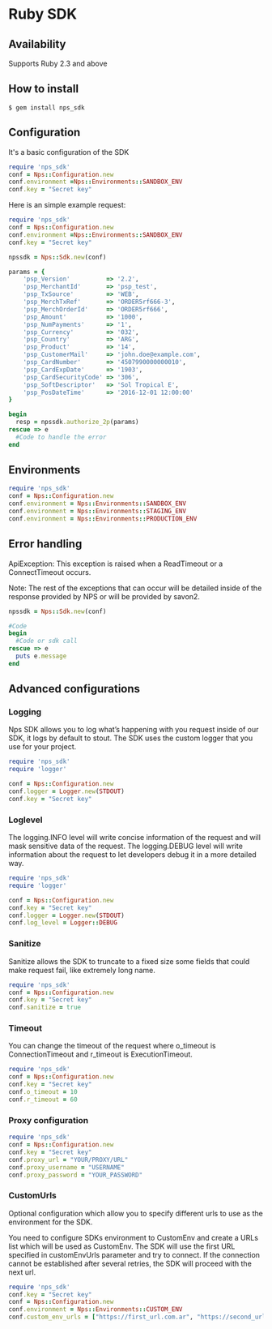 #  Ruby SDK
 

## Availability
Supports Ruby 2.3 and above


## How to install

```shell_session
$ gem install nps_sdk
```

## Configuration

It's a basic configuration of the SDK

```ruby
require 'nps_sdk'
conf = Nps::Configuration.new
conf.environment =Nps::Environments::SANDBOX_ENV
conf.key = "Secret key"
```

Here is an simple example request:

```ruby
require 'nps_sdk'
conf = Nps::Configuration.new
conf.environment =Nps::Environments::SANDBOX_ENV
conf.key = "Secret key"

npssdk = Nps::Sdk.new(conf)

params = {
    'psp_Version'          => '2.2',
    'psp_MerchantId'       => 'psp_test',
    'psp_TxSource'         => 'WEB',
    'psp_MerchTxRef'       => 'ORDER5rf666-3',
    'psp_MerchOrderId'     => 'ORDER5rf666',
    'psp_Amount'           => '1000',
    'psp_NumPayments'      => '1',
    'psp_Currency'         => '032',
    'psp_Country'          => 'ARG',
    'psp_Product'          => '14',
    'psp_CustomerMail'     => 'john.doe@example.com',
    'psp_CardNumber'       => '4507990000000010',
    'psp_CardExpDate'      => '1903',
    'psp_CardSecurityCode' => '306',
    'psp_SoftDescriptor'   => 'Sol Tropical E',
    'psp_PosDateTime'      => '2016-12-01 12:00:00'
}

begin
  resp = npssdk.authorize_2p(params)
rescue => e
  #Code to handle the error
end
```

## Environments

```ruby
require 'nps_sdk'
conf = Nps::Configuration.new
conf.environment = Nps::Environments::SANDBOX_ENV
conf.environment = Nps::Environments::STAGING_ENV
conf.environment = Nps::Environments::PRODUCTION_ENV
```

## Error handling

ApiException: This exception is raised when a ReadTimeout or a ConnectTimeout occurs.

Note: The rest of the exceptions that can occur will be detailed inside of the response provided by NPS or will be provided by savon2.

```ruby
npssdk = Nps::Sdk.new(conf)

#Code
begin
  #Code or sdk call
rescue => e
  puts e.message
end
```

## Advanced configurations

### Logging

Nps SDK allows you to log what’s happening with you request inside of our SDK, it logs by default to stout.
The SDK uses the custom logger that you use for your project.

```ruby
require 'nps_sdk'
require 'logger'

conf = Nps::Configuration.new
conf.logger = Logger.new(STDOUT)
conf.key = "Secret key"
```

### Loglevel

The logging.INFO level will write concise information of the request and will mask sensitive data of the request. 
The logging.DEBUG level will write information about the request to let developers debug it in a more detailed way.

```ruby
require 'nps_sdk'
require 'logger'

conf = Nps::Configuration.new
conf.key = "Secret key"
conf.logger = Logger.new(STDOUT)
conf.log_level = Logger::DEBUG
```

### Sanitize

Sanitize allows the SDK to truncate to a fixed size some fields that could make request fail, like extremely long name.

```ruby
require 'nps_sdk'
conf = Nps::Configuration.new
conf.key = "Secret key"
conf.sanitize = true
```

### Timeout

You can change the timeout of the request where o_timeout is ConnectionTimeout and r_timeout is ExecutionTimeout.

```ruby
require 'nps_sdk'
conf = Nps::Configuration.new
conf.key = "Secret key"
conf.o_timeout = 10
conf.r_timeout = 60
```

### Proxy configuration

```ruby
require 'nps_sdk'
conf = Nps::Configuration.new
conf.key = "Secret key"
conf.proxy_url = "YOUR/PROXY/URL"
conf.proxy_username = "USERNAME"
conf.proxy_password = "YOUR_PASSWORD"
```

### CustomUrls

Optional configuration which allow you to specify different urls to use as the environment for the SDK.

You need to configure SDKs environment to CustomEnv and create a URLs list which will be used as CustomEnv. The SDK will use the first URL specified in customEnvUrls parameter and try to connect. If the connection cannot be established after several retries, the SDK will proceed with the next url.

```ruby
require 'nps_sdk'
conf.key = "Secret key"
conf = Nps::Configuration.new
conf.environment = Nps::Environments::CUSTOM_ENV
conf.custom_env_urls = ["https://first_url.com.ar", "https://second_url.com.ar"]
```
